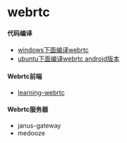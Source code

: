# webrtc
#### 代码编译

+ [windows下面编译webrtc](./webrtc_win.md)
+ [ubuntu下面编译webrtc android版本](./webrtc_ubuntu.md)



#### Webrtc前端

+ [learning-webrtc](./learning-webrtc)



#### Webrtc服务器

+ janus-gateway
+ medooze



